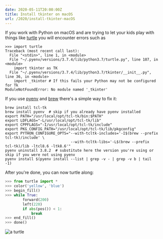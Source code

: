 ```yaml
---
date: 2020-05-11T20:00:00Z
title: Install tkinter on macOS
url: /2020/install-tkinter-macOS
---
```


If you work with Python on macOS and are trying to let your kids play with things like [turtle]
you will encounter errors such as

```
>>> import turtle
Traceback (most recent call last):
  File "<stdin>", line 1, in <module>
  File "~/.pyenv/versions/3.7.4/lib/python3.7/turtle.py", line 107, in <module>
    import tkinter as TK
  File "~/.pyenv/versions/3.7.4/lib/python3.7/tkinter/__init__.py", line 36, in <module>
    import _tkinter # If this fails your Python may not be configured for Tk
ModuleNotFoundError: No module named '_tkinter'
```

If you use [pyenv] and [brew] there's a simple way to fix it:

```
brew install tcl-tk
brew install pyenv  # skip if you already have pyenv installed
export PATH="/usr/local/opt/tcl-tk/bin:$PATH"
export LDFLAGS="-L/usr/local/opt/tcl-tk/lib"
export CPPFLAGS="-I/usr/local/opt/tcl-tk/include"
export PKG_CONFIG_PATH="/usr/local/opt/tcl-tk/lib/pkgconfig"
export PYTHON_CONFIGURE_OPTS="--with-tcltk-includes='-I$(brew --prefix tcl-tk)/include' \
                              --with-tcltk-libs='-L$(brew --prefix tcl-tk)/lib -ltcl8.6 -ltk8.6'"
pyenv uninstall 3.8.2  # substitute here the version you're using or skip if you were not using pyenv
pyenv install $(pyenv install --list | grep -v - | grep -v b | tail -1)
```

After you're done, you can now turtle along:

```python
>>> from turtle import *
>>> color('yellow', 'blue')
>>> begin_fill()
>>> while True:
        forward(200)
        left(220)
        if abs(pos()) < 1:
            break
>>> end_fill()
>>> done()
```

![a turtle](/images/turtle.png)

[turtle]: https://docs.python.org/3/library/turtle.html
[pyenv]: https://github.com/pyenv/pyenv
[brew]: https://brew.sh

